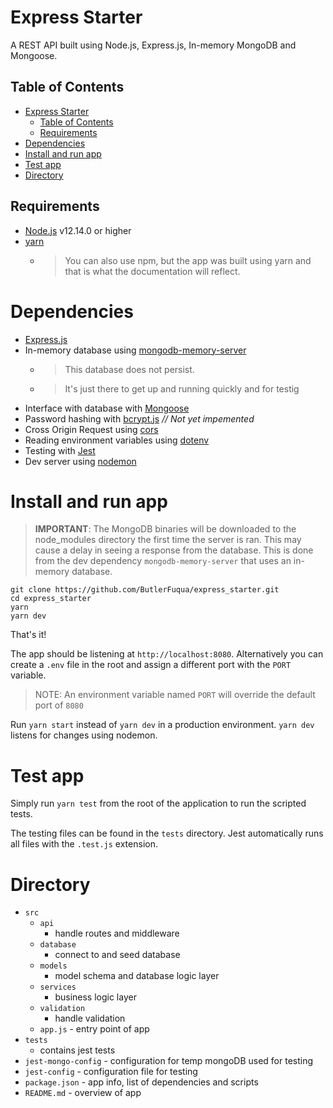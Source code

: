 # Express Starter

A REST API built using Node.js, Express.js, In-memory MongoDB and Mongoose.


## Table of Contents

- [Express Starter](#express-starter)
  - [Table of Contents](#table-of-contents)
  - [Requirements](#requirements)
- [Dependencies](#dependencies)
- [Install and run app](#install-and-run-app)
- [Test app](#test-app)
- [Directory](#directory)

## Requirements

* [Node.js](https://nodejs.org/dist/v12.14.0/) v12.14.0 or higher
* [yarn](https://classic.yarnpkg.com/en/docs/install/)
  * > You can also use npm, but the app was built using yarn and that is what the documentation will reflect.

# Dependencies

* [Express.js](https://expressjs.com/)
* In-memory database using [mongodb-memory-server](https://github.com/nodkz/mongodb-memory-server)
  * > This database does not persist.
  * > It's just there to get up and running quickly and for testig
* Interface with database with [Mongoose](https://mongoosejs.com/docs/)
* Password hashing with [bcrypt.js](https://www.npmjs.com/package/bcrypt) _// Not yet impemented_
* Cross Origin Request using [cors](https://www.npmjs.com/package/cors)
* Reading environment variables using [dotenv](https://www.npmjs.com/package/dotenv)
* Testing with [Jest](https://jestjs.io/docs/en/getting-started)
* Dev server using [nodemon](https://www.npmjs.com/package/nodemon)

# Install and run app

> **IMPORTANT**: The MongoDB binaries will be downloaded to the node_modules directory the first time the server is ran. This may cause a delay in seeing a response from the database.
> This is done from the dev dependency `mongodb-memory-server` that uses an in-memory database.


```
git clone https://github.com/ButlerFuqua/express_starter.git
cd express_starter
yarn
yarn dev
```

That's it!

The app should be listening at `http://localhost:8080`. Alternatively you can create a `.env` file in the root and assign a different port with the `PORT` variable.

> NOTE: An environment variable named `PORT` will override the default port of `8080`

Run `yarn start` instead of `yarn dev` in a production environment. `yarn dev` listens for changes using nodemon.

# Test app

Simply run `yarn test` from the root of the application to run the scripted tests.

The testing files can be found in the `tests` directory. Jest automatically runs all files with the `.test.js` extension.

# Directory 

* `src`
  * `api`
    * handle routes and middleware
  * `database`
    * connect to and seed database
  * `models`
    * model schema and database logic layer
  * `services`
    * business logic layer
  * `validation` 
    * handle validation
  * `app.js` - entry point of app
* `tests`
  * contains jest tests
* `jest-mongo-config` - configuration for temp mongoDB used for testing
* `jest-config` - configuration file for testing
* `package.json` - app info, list of dependencies and scripts
* `README.md` - overview of app


